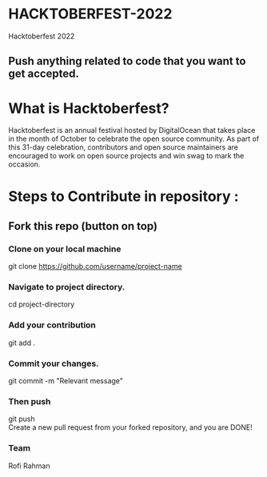 # HACKTOBERFEST-2022
Hacktoberfest 2022

## Push anything related to code that you want to get accepted.

# What is Hacktoberfest?
Hacktoberfest is an annual festival hosted by DigitalOcean that takes place in the month of October to celebrate the open source community. As part of this 31-day celebration, contributors and open source maintainers are encouraged to work on open source projects and win swag to mark the occasion.

# Steps to Contribute in repository :

## Fork this repo (button on top)
### Clone on your local machine<br>
git clone https://github.com/username/project-name

### Navigate to project directory.
cd project-directory
### Add your contribution
git add .
### Commit your changes.
git commit -m "Relevant message"
### Then push
git push <br>
Create a new pull request from your forked repository, and you are DONE!


### Team
Rofi Rahman